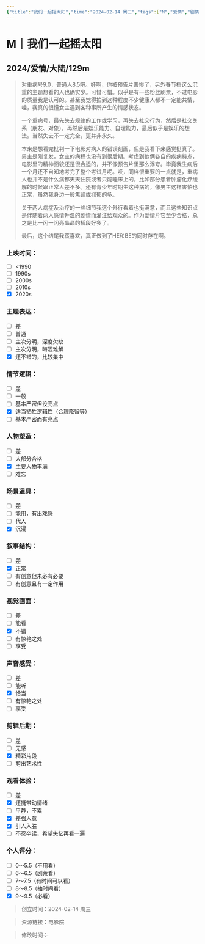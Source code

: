 ```yaml
---
{"title":"我们一起摇太阳","time":"2024-02-14 周三","tags":["M","爱情","剧情"],"rating":"9.0","dg-publish":true,"permalink":"/300 评价/M/新近看过/我们一起摇太阳/","dgPassFrontmatter":true,"created":"2024-02-14T20:26:17.411+08:00","updated":"2024-02-14T23:18:53.540+08:00"}
---
```


# M｜我们一起摇太阳
## 2024/爱情/大陆/129m
>对重病号9.0，普通人8.5吧。娃啊，你被预告片害惨了，另外春节档这么沉重的主题想看的人也确实少。可惜可惜。似乎是有一些粉丝刷票，不过电影的质量我是认可的。甚至我觉得拍到这种程度不少健康人都不一定能共情，哇，我真的很懂女主遇到各种事所产生的情感状态。
>
>一个重病号，最先失去规律的工作或学习，再失去社交行为，然后是社交关系（朋友、对象），再然后是娱乐能力、自理能力，最后似乎是娱乐的想法。当然失去不一定完全，更并非永久。
>
>本来是想看完批判一下电影对病人的错误刻画，但是我看下来感觉挺真了。男主是刚复发，女主的病程也没有到很后期。考虑到他俩各自的疾病特点，电影里的精神面貌还是很合适的，并不像预告片里那么浮夸。毕竟我生病后一个月还不自知地考完了整个考试月呢。哎，同样很重要的一点就是，重病人也并不是什么病都天天住院或者只能睡床上的，比如部分患者肿瘤化疗缓解的时候跟正常人差不多。还有青少年时期生这种病的，像男主这样害怕也正常，虽然我身边一般焦躁或抑郁的多。
>
>关于两人病症及治疗的一些细节我这个外行看着也挺满意，而且这些知识点是伴随着两人感情升温的剧情而灌注给观众的。作为爱情片它至少合格，总之是比一闪一闪亮晶晶的桥段好多了。
>
>最后，这个结尾我蛮喜欢，真正做到了HE和BE的同时存在啊。
### 上映时间：
- [ ] <1990
- [ ] 1990s
- [ ] 2000s
- [ ] 2010s
- [x] 2020s
### 主题表达：
- [ ] 差
- [ ] 普通
- [ ] 主次分明，深度欠缺
- [ ] 主次分明，晦涩难解
- [x] 还不错的，比较集中
### 情节逻辑：
- [ ] 差
- [ ] 一般
- [ ] 基本严密但没亮点
- [x] 适当牺牲逻辑性（合理降智等）
- [ ] 基本严密而有亮点
### 人物塑造：
- [ ] 差
- [ ] 大部分合格
- [x] 主要人物丰满
- [ ] 难忘
### 场景道具：
- [ ] 差
- [ ] 能用，有出戏感
- [ ] 代入
- [x] 沉浸
### 叙事结构：
- [ ] 差
- [x] 正常
- [ ] 有创意但未必有必要
- [ ] 有创意且有一定作用
### 视觉画面：
- [ ] 差
- [ ] 能看
- [x] 不错
- [ ] 有惊艳之处
- [ ] 享受
### 声音感受：
- [ ] 差
- [ ] 能听
- [x] 恰当
- [ ] 有惊艳之处
- [ ] 享受
### 剪辑后期：
- [ ] 差
- [ ] 无感
- [x] 精彩片段
- [ ] 剪出艺术性
### 观看体验：
- [ ] 差
- [x] 还挺带动情绪
- [ ] 平静，不累
- [x] 差强人意
- [x] 引人入胜
- [ ] 不忍卒读，希望失忆再看一遍
### 个人评分：
- [ ] 0～5.5（不用看）
- [ ] 6～6.5（剧荒看）
- [ ] 7～7.5（有时间可以看）
- [ ] 8～8.5（抽时间看）
- [x] 9～9.5（必看）

>创立时间：2024-02-14 周三

>资源链接：电影院

>~~修改时间：~~




